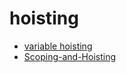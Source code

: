 # hoisting

- [variable hoisting](https://stackoverflow.com/questions/3725546/variable-hoisting/3725763#3725763)
- [Scoping-and-Hoisting](http://www.adequatelygood.com/JavaScript-Scoping-and-Hoisting.html)
